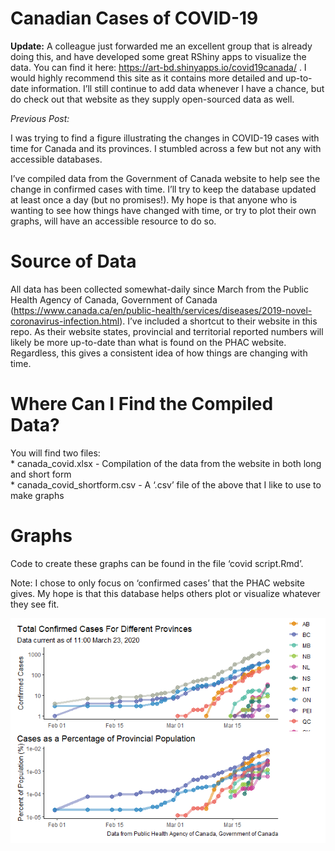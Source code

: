 Canadian Cases of COVID-19
==========================

**Update:** A colleague just forwarded me an excellent group that is
already doing this, and have developed some great RShiny apps to
visualize the data. You can find it here:
<a href="https://art-bd.shinyapps.io/covid19canada/" class="uri">https://art-bd.shinyapps.io/covid19canada/</a>
. I would highly recommend this site as it contains more detailed and
up-to-date information. I’ll still continue to add data whenever I have
a chance, but do check out that website as they supply open-sourced data
as well.

*Previous Post:*

I was trying to find a figure illustrating the changes in COVID-19 cases
with time for Canada and its provinces. I stumbled across a few but not
any with accessible databases.

I’ve compiled data from the Government of Canada website to help see the
change in confirmed cases with time. I’ll try to keep the database
updated at least once a day (but no promises!). My hope is that anyone
who is wanting to see how things have changed with time, or try to plot
their own graphs, will have an accessible resource to do so.

Source of Data
==============

All data has been collected somewhat-daily since March from the Public
Health Agency of Canada, Government of Canada
(<a href="https://www.canada.ca/en/public-health/services/diseases/2019-novel-coronavirus-infection.html" class="uri">https://www.canada.ca/en/public-health/services/diseases/2019-novel-coronavirus-infection.html</a>).
I’ve included a shortcut to their website in this repo. As their website
states, provincial and territorial reported numbers will likely be more
up-to-date than what is found on the PHAC website. Regardless, this
gives a consistent idea of how things are changing with time.

Where Can I Find the Compiled Data?
===================================

You will find two files:  
\* canada\_covid.xlsx - Compilation of the data from the website in both
long and short form  
\* canada\_covid\_shortform.csv - A ‘.csv’ file of the above that I like
to use to make graphs

Graphs
======

Code to create these graphs can be found in the file ‘covid script.Rmd’.

Note: I chose to only focus on ‘confirmed cases’ that the PHAC website
gives. My hope is that this database helps others plot or visualize
whatever they see fit.

![](README_files/figure-markdown_strict/unnamed-chunk-3-1.png)
